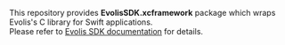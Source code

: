 This repository provides **EvolisSDK.xcframework** package which wraps Evolis's C library for Swift applications.  
Please refer to [Evolis SDK documentation](https://myplace.evolis.com/) for details.
